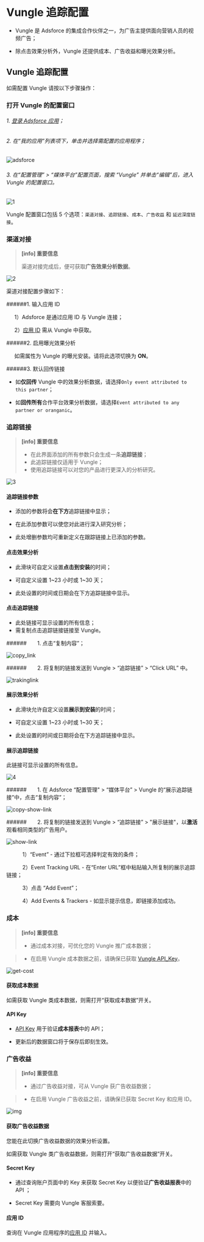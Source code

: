 # **Vungle 追踪配置**

* Vungle 是 Adsforce 的集成合作伙伴之一，为广告主提供面向营销人员的视频广告；

* 除点击效果分析外，Vungle 还提供成本、广告收益和曝光效果分析。

## Vungle 追踪配置

  如需配置 Vungle 请按以下步骤操作：

### 打开 Vungle 的配置窗口

###### 1. [登录 Adsforce 应用](<https://demo-portal.adsforce.io/login>)；

###### 2. 在“我的应用”列表项下，单击并选择需配置的应用程序；

![adsforce](adsforce.png)

###### 3. 在“配置管理” > “媒体平台”配置页面，搜索 “Vungle” 并单击“编辑”后，进入 Vungle 的配置窗口。

![1](1.png) 


Vungle 配置窗口包括 5 个选项：`渠道对接`、`追踪链接`、`成本`、`广告收益` 和 `延迟深度链接`。

### 渠道对接

> **[info] 重要信息**
>
> 渠道对接完成后，便可获取**广告效果分析数据**。

![2](2.png)

渠道对接配置步骤如下：

######1. 输入应用 ID

&ensp;&ensp;&ensp;1）Adsforce 是通过应用 ID 与 Vungle 连接；

&ensp;&ensp;&ensp;2）[应用 ID](app-id/README.md) 需从 Vungle 中获取。

######2. 启用曝光效果分析

&ensp;&ensp;&ensp;如需属性为 Vungle 的曝光安装。请将此选项切换为 **ON**。

######3. 默认回传链接

* 如**仅回传** Vungle 中的效果分析数据，请选择`Only event attributed to this partner`；

* 如**回传所有**合作平台效果分析数据，请选择`Event attributed to any partner or oranganic`。

### **追踪链接**
> **[info] 重要信息**
>
> * 在此界面添加的所有参数只会生成一条**追踪链接**；
> * 此追踪链接仅适用于 Vungle；
> * 使用追踪链接可以对您的产品进行更深入的分析研究。

![3](3.png)

#### 追踪链接参数

* 添加的参数将会**在下方**追踪链接中显示；

* 在此添加参数可以使您对此进行深入研究分析；

* 此处增删参数均可重新定义在跟踪链接上已添加的参数。

#### 点击效果分析

* 此滑块可自定义设置**点击到安装**的时间；

* 可自定义设置 1~23 小时或 1~30 天；

* 此处设置的时间或日期会在下方追踪链接中显示。

#### 点击追踪链接

* 此处链接可显示设置的所有信息；
* 需复制点击追踪链接链接至 Vungle。

######&ensp;&ensp;&ensp;&ensp;1. 点击“复制内容”；

![copy_link](copy_link.png)

######&ensp;&ensp;&ensp;&ensp;2. 将复制的链接发送到 Vungle > “追踪链接” > “Click URL” 中。

![trakinglink](trakinglink.png)

#### 展示效果分析

* 此滑块允许自定义设置**展示到安装**的时间；

* 可自定义设置 1~23 小时或 1~30 天；

* 此处设置的时间或日期将会在下方追踪链接中显示。

#### 展示追踪链接

此链接可显示设置的所有信息。

![4](4.png)

######&ensp;&ensp;&ensp;&ensp;1. 在 Adsforce “配置管理" > “媒体平台” > Vungle 的“展示追踪链接”中，点击“复制内容”；

![copy-show-link](copy-show-link.png)

######&ensp;&ensp;&ensp;&ensp;2. 将复制的链接发送到 Vungle > “追踪链接” > "展示链接"，以**激活**观看相同类型的广告用户。

![show-link](show-link.png)

&ensp;&ensp;&ensp;&ensp;&ensp;&ensp;1）“Event” - 通过下拉框可选择判定有效的条件；

&ensp;&ensp;&ensp;&ensp;&ensp;&ensp;2）Event Tracking URL - 在“Enter URL”框中粘贴输入所复制的展示追踪链接；

&ensp;&ensp;&ensp;&ensp;&ensp;&ensp;3）点击 “Add Event”；

&ensp;&ensp;&ensp;&ensp;&ensp;&ensp;4）Add Events & Trackers - 如显示提示信息，即链接添加成功。

### **成本**

> **[info] 重要信息**
>
> * 通过成本对接，可优化您的 Vungle 推广成本数据；

> * 在启用 Vungle 成本数据之前，请确保已获取 [Vungle API_Key](api-key/README.md)。

![get-cost](get-cost.png)

#### 获取成本数据

如需获取 Vungle 类成本数据，则需打开“获取成本数据”开关。

#### API Key

* [API Key](api-key/README.md)  用于验证**成本报表**中的 API；

* 更新后的数据窗口将于保存后即刻生效。

### **广告收益**

> **[info] 重要信息**
>
> * 通过广告收益对接，可从 Vungle 获广告收益数据；

> * 在启用 Vungle 广告收益之前，请确保已获取 Secret Key 和应用 ID。

![img](5.png) 

#### 获取广告收益数据

您能在此切换广告收益数据的效果分析设置。

如需获取 Vungle 类广告收益数据，则需打开“获取广告收益数据”开关。

#### Secret Key

* 通过查询账户页面中的 Key 来获取 Secret Key 以便验证**广告收益报表**中的 API ；

* Secret Key 需要向 Vungle 客服索要。

#### 应用 ID

查询在 Vungle 应用程序的[应用 ID](app-id/README.md) 并输入。

